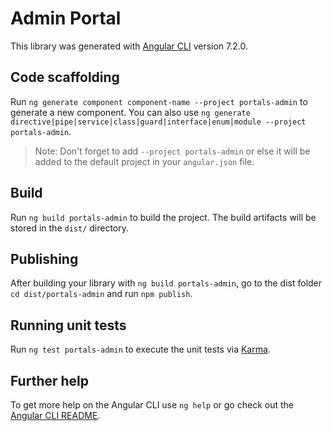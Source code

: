 # Admin Portal

This library was generated with [Angular CLI](https://github.com/angular/angular-cli) version 7.2.0.

## Code scaffolding

Run `ng generate component component-name --project portals-admin` to generate a new component. You can also use `ng generate directive|pipe|service|class|guard|interface|enum|module --project portals-admin`.

> Note: Don't forget to add `--project portals-admin` or else it will be added to the default project in your `angular.json` file.

## Build

Run `ng build portals-admin` to build the project. The build artifacts will be stored in the `dist/` directory.

## Publishing

After building your library with `ng build portals-admin`, go to the dist folder `cd dist/portals-admin` and run `npm publish`.

## Running unit tests

Run `ng test portals-admin` to execute the unit tests via [Karma](https://karma-runner.github.io).

## Further help

To get more help on the Angular CLI use `ng help` or go check out the [Angular CLI README](https://github.com/angular/angular-cli/blob/master/README.md).
